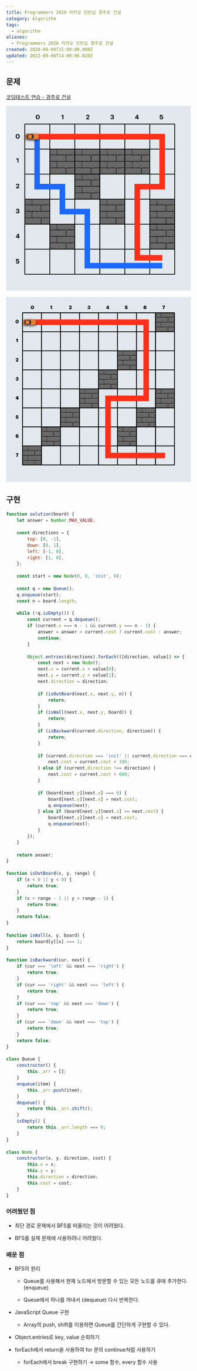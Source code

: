 ```yaml
---
title: Programmers 2020 카카오 인턴십 경주로 건설
category: Algorithm
tags:
  - algorithm
aliases:
  - Programmers 2020 카카오 인턴십 경주로 건설
created: 2020-09-08T15:00:00.000Z
updated: 2022-09-06T14:00:06.820Z
---
```


## 문제

[코딩테스트 연습 - 경주로 건설](https://programmers.co.kr/learn/courses/30/lessons/67259?language=javascript)

![2020-kakao-internship-image-0](./images/2020-kakao-internship-image-0.png)

![2020-kakao-internship-image-1](./images/2020-kakao-internship-image-1.png)

## 구현

```javascript
function solution(board) {
	let answer = Number.MAX_VALUE;

	const directions = {
		top: [0, -1],
		down: [0, 1],
		left: [-1, 0],
		right: [1, 0],
	};

	const start = new Node(0, 0, 'init', 0);

	const q = new Queue();
	q.enqueue(start);
	const n = board.length;

	while (!q.isEmpty()) {
		const current = q.dequeue();
		if (current.x === n - 1 && current.y === n - 1) {
			answer = answer > current.cost ? current.cost : answer;
			continue;
		}

		Object.entries(directions).forEach(([direction, value]) => {
			const next = new Node();
			next.x = current.x + value[0];
			next.y = current.y + value[1];
			next.direction = direction;

			if (isOutBoard(next.x, next.y, n)) {
				return;
			}
			if (isWall(next.x, next.y, board)) {
				return;
			}
			if (isBackward(current.direction, direction)) {
				return;
			}

			if (current.direction === 'init' || current.direction === direction) {
				next.cost = current.cost + 100;
			} else if (current.direction !== direction) {
				next.cost = current.cost + 600;
			}

			if (board[next.y][next.x] === 0) {
				board[next.y][next.x] = next.cost;
				q.enqueue(next);
			} else if (board[next.y][next.x] >= next.cost) {
				board[next.y][next.x] = next.cost;
				q.enqueue(next);
			}
		});
	}

	return answer;
}

function isOutBoard(x, y, range) {
	if (x < 0 || y < 0) {
		return true;
	}
	if (x > range - 1 || y > range - 1) {
		return true;
	}
	return false;
}

function isWall(x, y, board) {
	return board[y][x] === 1;
}

function isBackward(cur, next) {
	if (cur === 'left' && next === 'right') {
		return true;
	}
	if (cur === 'right' && next === 'left') {
		return true;
	}
	if (cur === 'top' && next === 'down') {
		return true;
	}
	if (cur === 'down' && next === 'top') {
		return true;
	}
	return false;
}

class Queue {
	constructor() {
		this._arr = [];
	}
	enqueue(item) {
		this._arr.push(item);
	}
	dequeue() {
		return this._arr.shift();
	}
	isEmpty() {
		return this._arr.length === 0;
	}
}

class Node {
	constructor(x, y, direction, cost) {
		this.x = x;
		this.y = y;
		this.direction = direction;
		this.cost = cost;
	}
}
```

### 어려웠던 점

- 최단 경로 문제에서 BFS를 떠올리는 것이 어려웠다.

- BFS를 실제 문제에 사용하려니 어려웠다.

### 배운 점

- BFS의 원리

  - Queue를 사용해서 현재 노드에서 방문할 수 있는 모든 노드를 큐에 추가한다. (enqueue)

  - Queue에서 하나를 꺼내서 (dequeue) 다시 반복한다.

- JavaScript Queue 구현

  - Array의 push, shift를 이용하면 Queue를 간단하게 구현할 수 있다.

- Object.entries로 key, value 순회하기

- forEach에서 return을 사용하여 for 문의 continue처럼 사용하기

  - forEach에서 break 구현하기 → some 함수, every 함수 사용
